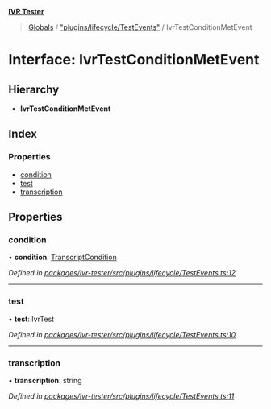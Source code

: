**[IVR Tester](../README.md)**

> [Globals](../README.md) / ["plugins/lifecycle/TestEvents"](../modules/_plugins_lifecycle_testevents_.md) / IvrTestConditionMetEvent

# Interface: IvrTestConditionMetEvent

## Hierarchy

* **IvrTestConditionMetEvent**

## Index

### Properties

* [condition](_plugins_lifecycle_testevents_.ivrtestconditionmetevent.md#condition)
* [test](_plugins_lifecycle_testevents_.ivrtestconditionmetevent.md#test)
* [transcription](_plugins_lifecycle_testevents_.ivrtestconditionmetevent.md#transcription)

## Properties

### condition

•  **condition**: [TranscriptCondition](_conditions_transcriptcondition_.transcriptcondition.md)

*Defined in [packages/ivr-tester/src/plugins/lifecycle/TestEvents.ts:12](https://github.com/SketchingDev/ivr-tester/blob/adf22c5/packages/ivr-tester/src/plugins/lifecycle/TestEvents.ts#L12)*

___

### test

•  **test**: IvrTest

*Defined in [packages/ivr-tester/src/plugins/lifecycle/TestEvents.ts:10](https://github.com/SketchingDev/ivr-tester/blob/adf22c5/packages/ivr-tester/src/plugins/lifecycle/TestEvents.ts#L10)*

___

### transcription

•  **transcription**: string

*Defined in [packages/ivr-tester/src/plugins/lifecycle/TestEvents.ts:11](https://github.com/SketchingDev/ivr-tester/blob/adf22c5/packages/ivr-tester/src/plugins/lifecycle/TestEvents.ts#L11)*
